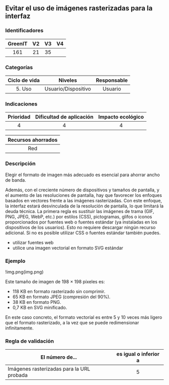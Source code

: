 ## Evitar el uso de imágenes rasterizadas para la interfaz

 ### Identificadores

 | GreenIT | V2 | V3 | V4 |
 |:-------:|:---:|:---:|:----:|
 | 161 | 21 | 35 | |

 ### Categorías

 | Ciclo de vida | Niveles | Responsable |
 |:----------:|:-----------:|:-----------:|
 | 5. Uso | Usuario/Dispositivo | Usuario |

 ### Indicaciones

 | Prioridad | Dificultad de aplicación | Impacto ecológico |
 |:--------:|:-------------------------:|:-----------------:|
 | 4 | 4 | 4 |

 | Recursos ahorrados |
 |:---------------:|
 | Red |

 ### Descripción

Elegir el formato de imagen más adecuado es esencial para ahorrar ancho de banda.

Además, con el creciente número de dispositivos y tamaños de pantalla, y el aumento de las 
resoluciones de pantalla, hay que favorecer los enfoques basados en vectores frente a las 
imágenes rasterizadas. Con este enfoque, la interfaz estará desvinculada de la resolución 
de pantalla, lo que limitará la deuda técnica. La primera regla es sustituir las imágenes 
de trama (GIF, PNG, JPEG, WebP, etc.) por estilos (CSS), pictogramas, glifos o iconos proporcionados 
por fuentes web o fuentes estándar (ya instaladas en los dispositivos de los usuarios). 
Esto no requiere descargar ningún recurso adicional. Si no es posible utilizar CSS o fuentes 
estándar también puedes.

 - utilizar fuentes web
 - utilice una imagen vectorial en formato SVG estándar


 ### Ejemplo


 !img.png(img.png)

 Este tamaño de imagen de 198 × 198 píxeles es:
 - 118 KB en formato rasterizado sin comprimir.
 - 65 KB en formato JPEG (compresión del 90%).
 - 38 KB en formato PNG.
 - 0,7 KB en SVG minificado.

En este caso concreto, el formato vectorial es entre 5 y 10 veces más 
ligero que el formato rasterizado, a la vez que se puede redimensionar infinitamente.
 ### Regla de validación

 | El número de...                           | es igual o inferior a |
 |-------------------------------------------|:------------------:|
 | Imágenes rasterizadas para la URL probada |         5          |
